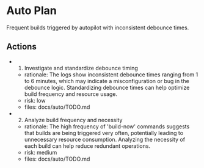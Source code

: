 # Auto Plan

Frequent builds triggered by autopilot with inconsistent debounce times.

## Actions
- 1. Investigate and standardize debounce timing
  - rationale: The logs show inconsistent debounce times ranging from 1 to 6 minutes, which may indicate a misconfiguration or bug in the debounce logic. Standardizing debounce times can help optimize build frequency and resource usage.
  - risk: low
  - files: docs/auto/TODO.md
- 2. Analyze build frequency and necessity
  - rationale: The high frequency of 'build-now' commands suggests that builds are being triggered very often, potentially leading to unnecessary resource consumption. Analyzing the necessity of each build can help reduce redundant operations.
  - risk: medium
  - files: docs/auto/TODO.md